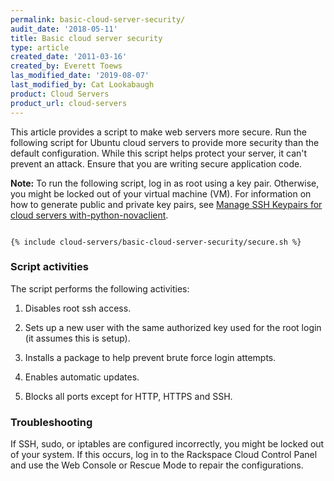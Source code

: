 ```yaml
---
permalink: basic-cloud-server-security/
audit_date: '2018-05-11'
title: Basic cloud server security
type: article
created_date: '2011-03-16'
created_by: Everett Toews
las_modified_date: '2019-08-07'
last_modified_by: Cat Lookabaugh
product: Cloud Servers
product_url: cloud-servers
---
```


This article provides a script to make web servers more secure. Run the
following script for Ubuntu cloud servers to provide more security than the
default configuration. While this script helps protect your server, it can't
prevent an attack. Ensure that you are writing secure application code.

**Note:** To run the following script, log in as root using a key pair.
Otherwise, you might be locked out of your virtual machine (VM). For information
on how to generate public and private key pairs, see
[Manage SSH Keypairs for cloud servers with-python-novaclient](/how-to/manage-ssh-key-pairs-for-cloud-servers-with-python-novaclient).

<pre><code>
{% include cloud-servers/basic-cloud-server-security/secure.sh %}
</code></pre>

### Script activities

The script performs the following activities:

1) Disables root ssh access.

2) Sets up a new user with the same authorized key used for the root login (it assumes this is setup).

3) Installs a package to help prevent brute force login attempts.

4) Enables automatic updates.

5) Blocks all ports except for HTTP, HTTPS and SSH.


### Troubleshooting

If SSH, sudo, or iptables are configured incorrectly, you might be locked out
of your system. If this occurs, log in to the Rackspace Cloud Control Panel and
use the Web Console or Rescue Mode to repair the configurations.
